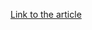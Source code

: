 [Link to the article](https://cybersecuritynews.com/digital-forensics-in-2025-how-csos-can-lead-effective-investigations/)
